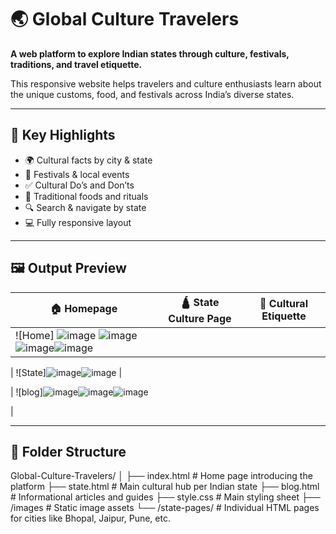 # 🌏 Global Culture Travelers

**A web platform to explore Indian states through culture, festivals, traditions, and travel etiquette.**

This responsive website helps travelers and culture enthusiasts learn about the unique customs, food, and festivals across India’s diverse states.

---

## 🧳 Key Highlights

- 🌍 Cultural facts by city & state
- 📅 Festivals & local events
- ✅ Cultural Do’s and Don’ts
- 🥘 Traditional foods and rituals
- 🔍 Search & navigate by state
- 💻 Fully responsive layout

---

## 🖼️ Output Preview

| 🏠 Homepage | 🛕 State Culture Page | 📜 Cultural Etiquette |
|------------|----------------------|------------------------|
| ![Home] ![image](https://github.com/user-attachments/assets/22d83330-77e4-4410-b057-dbb8096816a3) ![image](https://github.com/user-attachments/assets/c560cfd1-7d22-4998-bbad-ced6445ab50c)![image](https://github.com/user-attachments/assets/8dc66917-81d3-4113-83d5-581a2e95bb98)![image](https://github.com/user-attachments/assets/894747eb-1d85-48f3-abd1-c70c020282f1) |



| ![State]![image](https://github.com/user-attachments/assets/196df60b-0cee-4807-b0e4-7a3e309bb654)![image](https://github.com/user-attachments/assets/23fc8271-b15a-43f6-9f29-6b427f260e3c) |

 | ![blog]![image](https://github.com/user-attachments/assets/2f0ff76d-3f2a-44a7-9db2-6350c32d683b)![image](https://github.com/user-attachments/assets/5d024e6c-dfe9-4f89-8ed8-1d307df14dea)![image](https://github.com/user-attachments/assets/58b0a206-6459-4fd5-85c9-9aebbb036c8f)


 |

---

## 📁 Folder Structure

Global-Culture-Travelers/
│
├── index.html # Home page introducing the platform
├── state.html # Main cultural hub per Indian state
├── blog.html # Informational articles and guides
├── style.css # Main styling sheet
├── /images # Static image assets
└── /state-pages/ # Individual HTML pages for cities like Bhopal, Jaipur, Pune, etc.


